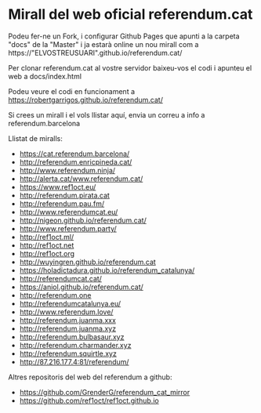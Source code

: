# Mirall del web oficial referendum.cat

Podeu fer-ne un Fork, i configurar Github Pages que apunti a la carpeta "docs" de la "Master" i ja estarà online un nou mirall com a https://"ELVOSTREUSUARI".github.io/referendum.cat/

Per clonar referendum.cat al vostre servidor baixeu-vos el codi i apunteu el web a docs/index.html

Podeu veure el codi en funcionament a https://robertgarrigos.github.io/referendum.cat/

Si crees un mirall i el vols llistar aquí, envia un correu a info a referendum.barcelona

Llistat de miralls:

* https://cat.referendum.barcelona/
* http://referendum.enricpineda.cat/
* http://www.referendum.ninja/
* http://alerta.cat/www.referendum.cat/
* https://www.ref1oct.eu/
* http://referendum.pirata.cat
* http://referendum.pau.fm/
* http://www.referendumcat.eu/
* http://nigeon.github.io/referendum.cat/ 
* http://www.referendum.party/
* http://ref1oct.ml/
* http://ref1oct.net
* http://ref1oct.org
* http://wuyingren.github.io/referendum.cat
* https://holadictadura.github.io/referendum_catalunya/
* http://referendumcat.cat/
* https://aniol.github.io/referendum.cat/
* http://referendum.one
* http://referendumcatalunya.eu/
* http://www.referendum.love/
* http://referendum.juanma.xxx
* http://referendum.juanma.xyz
* http://referendum.bulbasaur.xyz
* http://referendum.charmander.xyz
* http://referendum.squirtle.xyz
* http://87.216.177.4:81/referendum/


Altres repositoris del web del referendum a github:

 * https://github.com/GrenderG/referendum_cat_mirror
 * https://github.com/ref1oct/ref1oct.github.io
